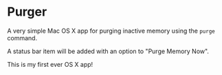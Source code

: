 Purger
===

A very simple Mac OS X app for purging inactive memory using the `purge` command.

A status bar item will be added with an option to "Purge Memory Now".


This is my first ever OS X app!
